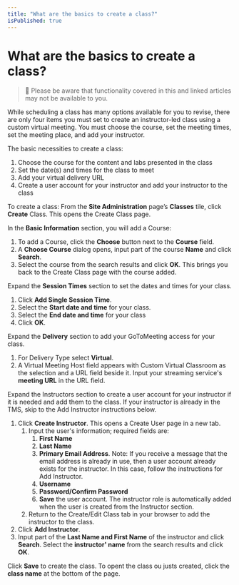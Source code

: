 ```yaml
---
title: "What are the basics to create a class?"
isPublished: true
---
```


# What are the basics to create a class? 

> :small_blue_diamond: Please be aware that functionality covered in this and linked articles may not be available to you.

While scheduling a class has many options available for you to revise, there are only four items you must set to create an instructor-led class using a custom virtual meeting. You must choose the course, set the meeting times, set the meeting place, and add your instructor.

The basic necessities to create a class:
1. Choose the course for the content and labs presented in the class
1. Set the date(s) and times for the class to meet
1. Add your virtual delivery URL
1. Create a user account for your instructor and add your instructor to the class

To create a class:
From the **Site Administration** page’s **Classes** tile, click **Create** Class. This opens the Create Class page.

In the **Basic Information** section, you will add a Course:
1. To add a Course, click the **Choose** button next to the **Course** field.
1. A **Choose Course** dialog opens, input part of the course **Name** and click **Search**.
1. Select the course from the search results and click **OK**. This brings you back to the Create Class page with the course added.

Expand the **Session Times** section to set the dates and times for your class.
1. Click **Add Single Session Time**.
1. Select the **Start date and time** for your class.
1. Select the **End date and time** for your class
1. Click **OK**.

Expand the **Delivery** section to add your GoToMeeting access for your class.
1. For Delivery Type select **Virtual**.
1. A Virtual Meeting Host field appears with Custom Virtual Classroom as the selection and a URL field beside it. Input your streaming service's **meeting URL** in the URL field.

Expand the Instructors section to create a user account for your instructor if it is needed and add them to the class. If your instructor is already in the TMS, skip to the Add Instructor instructions below.
1. Click **Create Instructor**. This opens a Create User page in a new tab.
    1. Input the user's information; required fields are:
        1. **First Name**
        1. **Last Name**
        1. **Primary Email Address**. Note: If you receive a message that the email address is already in use, then a user account already exists for the instructor. In this case, follow the instructions for Add Instructor.
        1. **Username**
        1. **Password/Confirm Password**
        1. **Save** the user account. The instructor role is automatically added when the user is created from the Instructor section.
    1. Return to the Create/Edit Class tab in your browser to add the instructor to the class.
1. Click **Add Instructor**.
1. Input part of the **Last Name and First Name** of the instructor and click **Search**. Select the **instructor' name** from the search results and click **OK**.

Click **Save** to create the class. To opent the class ou justs created, click the **class name** at the bottom of the page.
